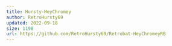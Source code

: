```yaml
---
title: Hursty-HeyChromey
author: RetroHursty69
updated: 2022-09-18
size: 1198
url: https://github.com/RetroHursty69/Retrobat-HeyChromeyRB
---
```

